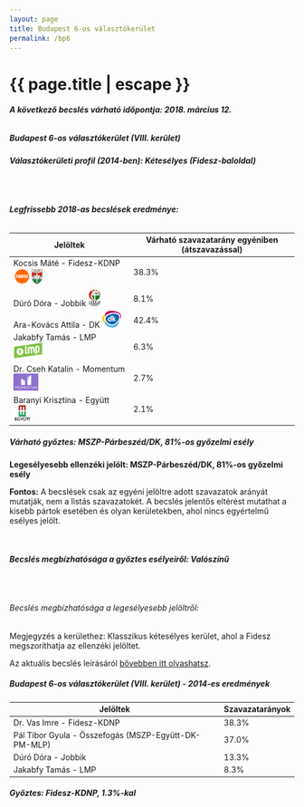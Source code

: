 ```yaml
---
layout: page
title: Budapest 6-os választókerület
permalink: /bp6
---
```


<h1 class="page-title">{{ page.title | escape }}</h1>

<div class="section">
    <div class="row">
          <div class="col s12"><h6><span><strong>A következő becslés várható időpontja: 2018. március 12.</strong></span></h6>
		  <h5>Budapest 6-os választókerület (VIII. kerület)</h5>
<h6><strong>Választókerületi profil (2014-ben): <span id="profil">Kétesélyes (Fidesz-baloldal)</span></strong></h6>
<br/>
<h6><strong>Legfrissebb 2018-as becslések eredménye:</strong></h6>
<table class="striped">
              <thead>
                <tr>
                    <th>Jelöltek</th>
                    <th>Várható szavazatarány egyéniben (átszavazással)</th>
                </tr>
              </thead>
              <tbody>
             <tr>
                  <td>Kocsis Máté - Fidesz-KDNP <img src="images/fideszkdnp_logo.png" style="width:55px;height:30px;"></td>
				  <td id="id_fidesz">38.3%</td>
			</tr>
			<tr><td>Dúró Dóra - Jobbik <img src="images/jobbik_logo.png" style="width:23px;height:30px;"></td><td id="id_jobbik">8.1%</td></tr>
<tr>
                  <td>Ara-Kovács Attila - DK <img src="images/dk_logo.png" style="width:34px;height:30px;"></td>
				  <td id="id_baloldal">42.4%</td>
			</tr>
			<tr>
                  <td>Jakabfy Tamás - LMP <img src="images/lmp_logo.png" style="width:52px;height:30px;"></td>
				  <td id="lmp">6.3%</td>
			</tr>
			<tr>
				  <td>Dr. Cseh Katalin - Momentum <img src="images/momentum_logo.png" style="width:44px;height:30px;"></td>
				  <td id="id_momentum">2.7%</td>
			</tr>
<tr>
<td>Baranyi Krisztina -  Együtt <img src="images/egyutt_logo.png" style="width:31px;height:30px;"></td>
<td id="id_egyutt">2.1%</td>
</tr>                
              </tbody>
            </table>
			<h5>Várható győztes: <span id="gyoztes">MSZP-Párbeszéd/DK, </span><span id="esely">81%</span><span>-os győzelmi esély</span></h5>
			<p><strong>Legesélyesebb ellenzéki jelölt: <span id="masodik">MSZP-Párbeszéd/DK, </span><span id="esely2">81%</span><span>-os győzelmi esély</span></strong></p>
			
<p><strong>Fontos:</strong> A becslések csak az egyéni jelöltre adott szavazatok arányát mutatják, nem a listás szavazatokét. A becslés jelentős eltérést mutathat a kisebb pártok esetében és olyan kerületekben, ahol nincs egyértelmű esélyes jelölt.</p>
<br/>
			<h6><strong>Becslés megbízhatósága a győztes esélyeiről: Valószínű</strong> </h6>
<br/><h6>Becslés megbízhatósága a legesélyesebb jelöltről: </h6>
<p>Megjegyzés a kerülethez: Klasszikus kétesélyes kerület, ahol a Fidesz megszoríthatja az ellenzéki jelöltet.</p>
<p>Az aktuális becslés leírásáról <a href="../metodologia#0305">bővebben itt olvashatsz</a>.</p>
          </div>
    </div>
</div>

<div class="section">
    <div class="row">
          <div class="col s12">
		  <h5>Budapest 6-os választókerület (VIII. kerület) - 2014-es eredmények</h5>
            <table class="striped">
              <thead>
                <tr>
                    <th>Jelöltek</th>
                    <th>Szavazatarányok</th>
                </tr>
              </thead>
              <tbody>
             <tr>
                  <td>Dr. Vas Imre - Fidesz-KDNP</td>
				  <td>38.3%</td>
			</tr>
			<tr>
                  <td>Pál Tibor Gyula - Összefogás (MSZP-Együtt-DK-PM-MLP)</td>
				  <td>37.0%</td>
			</tr>
			<tr>
                  <td>Dúró Dóra - Jobbik</td>
				  <td>13.3%</td>
			</tr>
			<tr>
				  <td>Jakabfy Tamás - LMP</td>
				  <td>8.3%</td>
			</tr>                
              </tbody>
            </table>
			<h5>Győztes: Fidesz-KDNP, 1.3%-kal</h5>
          </div>
    </div>
</div>
